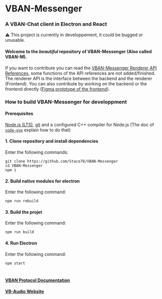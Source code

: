 # VBAN-Messenger

### A VBAN-Chat client in Electron and React

⚠️ This project is currently in developpement, it could be bugged or unusable.

#### Welcome to the _beautiful_ repository of VBAN-Messenger (Also called VBAN-M).

If you want to contribute you can read the [VBAN-Messenger Renderer API References](/docs/References.md), some functions of the API references are not added/finished.
The renderer API is the interface between the backend and the renderer (Frontend).
You can also contribute by working on the backend or the frontend directly ([Figma prototype of the frontend](https://www.figma.com/proto/bX0PDXVZHVzuIQ6Vjp88YI/VBAN-Messenger?page-id=0%3A1&node-id=1%3A4&viewport=241%2C48%2C0.95&scaling=scale-down&starting-point-node-id=1%3A4)).

### How to build VBAN-Messenger for developpment

#### Prerequisites

[Node.js (LTS)](https://nodejs.org), [git](https://git-scm.com/) and a configured C++ compiler for Node.js (The doc of [`node-gyp`](https://github.com/nodejs/node-gyp#installation) explain how to do that)

#### 1. Clone repository and install dependencies

Enter the following commands:

```
git clone https://github.com/Staco78/VBAN-Messenger
cd VBAN-Messenger
npm i
```

#### 2. Build native modules for electron

Enter the following command:

```
npm run rebuild
```

#### 3. Build the projet

Enter the following command:

```
npm run build
```

#### 4. Run Electron

Enter the following command:

```
npm start
```

#

#### [VBAN Protocol Documentation](https://vb-audio.com/Voicemeeter/VBANProtocol_Specifications.pdf)

#### [VB-Audio Website](https://vb-audio.com/)
